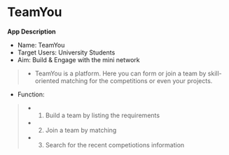 # TeamYou


 **App Description**
  * Name: TeamYou
  * Target Users: University Students
  * Aim: Build & Engage with the mini network
  > * TeamYou is a platform. Here you can form or join a team by skill-oriented matching for the competitions or even your projects.
  * Function:
   > * 1. Build a team by listing the requirements 
   > * 2. Join a team by matching 
   > * 3. Search for the recent competiotions information 
      
